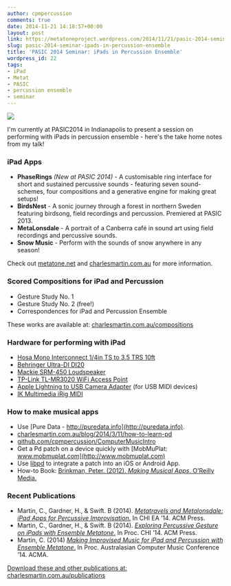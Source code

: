 ```yaml
---
author: cpmpercussion
comments: true
date: 2014-11-21 14:18:57+00:00
layout: post
link: https://metatoneproject.wordpress.com/2014/11/21/pasic-2014-seminar-ipads-in-percussion-ensemble/
slug: pasic-2014-seminar-ipads-in-percussion-ensemble
title: 'PASIC 2014 Seminar: iPads in Percussion Ensemble'
wordpress_id: 22
tags:
- iPad
- Metat
- PASIC
- percussion ensemble
- seminar
---
```


![](https://metatoneproject.files.wordpress.com/2014/11/595a4-img.jpg)

I'm currently at PASIC2014 in Indianapolis to present a session on performing with iPads in percussion ensemble - here's the take home notes from my talk!

### iPad Apps

* **PhaseRings** _(New at PASIC 2014)_ - A customisable ring interface for short and sustained percussive sounds - featuring seven sound-schemes, four compositions and a generative engine for making great setups!
* **BirdsNest** - A sonic journey through a forest in northern Sweden featuring birdsong, field recordings and percussion. Premiered at PASIC 2013.
* **MetaLonsdale** - A portrait of a Canberra café in sound art using field recordings and percussive sounds.
* **Snow Music** - Perform with the sounds of snow anywhere in any season! 

Check out [metatone.net](http://metatone.net) and [charlesmartin.com.au](http://charlesmartin.com.au) for more information.

### Scored Compositions for iPad and Percussion

* Gesture Study No. 1
* Gesture Study No. 2 (free!)
* Correspondences for iPad and Percussion Ensemble

These works are available at: [charlesmartin.com.au/compositions](http://charlesmartin.com.au/compositions)

### Hardware for performing with iPad

* [Hosa Mono Interconnect 1/4in TS to 3.5 TRS 10ft](http://hosatech.com/product/cmp-100/)
* [Behringer Ultra-DI DI20](http://www.behringer.com/EN/Products/DI20.aspx)
* [Mackie SRM-450 Loudspeaker](http://www.mackie.com/products/srmv2series/splash.html)
* [TP-Link TL-MR3020 WiFi Access Point](http://www.amazon.com/TP-LINK-TL-MR3020-Wireless-Portable-Router/dp/B00634PLTW)
* [Apple Lightning to USB Camera Adapter](http://store.apple.com/us/product/MD821ZM/A/lightning-to-usb-camera-adapter) (for USB MIDI devices)
* [IK Multimedia iRig MIDI](http://www.ikmultimedia.com/products/irigmidi2/)

### How to make musical apps

* Use [Pure Data - http://puredata.info](http://puredata.info).
* [charlesmartin.com.au/blog/2014/3/11/how-to-learn-pd](http://charlesmartin.com.au/blog/2014/3/11/how-to-learn-pd)
* [github.com/cpmpercussion/ComputerMusicIntro](http://github.com/cpmpercussion/ComputerMusicIntro)
* Get a Pd patch on a device quickly with [MobMuPlat: www.mobmuplat.com](http://www.mobmuplat.com)
* Use [libpd](http://libpd.cc) to integrate a patch into an iOS or Android App.
* How-to Book: [Brinkman, Peter. (2012). _Making Musical Apps_. O'Reilly Media.](http://shop.oreilly.com/product/0636920022503.do)

### Recent Publications

* Martin, C., Gardner, H., & Swift. B (2014). [_Metatravels and Metalonsdale: iPad Apps for Percussive Improvisation_.](http://charlesmartin.com.au/s/Martin-Metatravels-and-Metalonsdale-Ipad-Apps-for-Percussive.pdf) In CHI EA ’14. ACM Press.
* Martin, C., Gardner, H., & Swift. B (2014). [_Exploring Percussive Gesture on iPads with Ensemble Metatone_.](http://charlesmartin.com.au/s/Martin-Exploring-Percussive-Gesture-on-iPads-with.pdf) In Proc. CHI ’14. ACM Press.
* Martin, C. (2014) [_Making Improvised Music for iPad and Percussion with Ensemble Metatone_.](http://charlesmartin.com.au/s/Martin-Making-Improvised-Music-for-iPad-and-Percussion.pdf) In Proc. Australasian Computer Music Conference ’14. ACMA.

[Download these and other publications at: charlesmartin.com.au/publications](http://charlesmartin.com.au/publications/)
